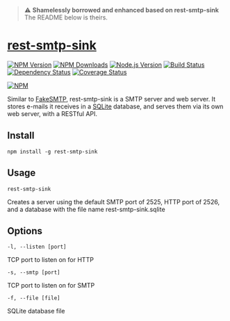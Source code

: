 > :warning: **Shamelessly borrowed and enhanced based on rest-smtp-sink**  The README below is theirs.

[rest-smtp-sink](https://www.npmjs.org/package/rest-smtp-sink)
==============


[![NPM Version][npm-version-image]][npm-url]
[![NPM Downloads][npm-downloads-image]][npm-url]
[![Node.js Version][node-image]][node-url]
[![Build Status][travis-image]][travis-url]
[![Dependency Status][dependencies-image]][dependencies-url]
[![Coverage Status][coveralls-image]][coveralls-url]

[![NPM][npm-image]][npm-url]


Similar to [FakeSMTP](http://nilhcem.github.io/FakeSMTP/), rest-smtp-sink is a SMTP server and web server. It stores e-mails it receives in a [SQLite](http://www.sqlite.org) database, and serves them via its own web server, with a RESTful API.

## Install

```npm install -g rest-smtp-sink```


## Usage

``rest-smtp-sink``

Creates a server using the default SMTP port of 2525, HTTP port of 2526, and a database with the file name rest-smtp-sink.sqlite

## Options

``-l, --listen [port]``

TCP port to listen on for HTTP

``-s, --smtp [port]``

TCP port to listen on for SMTP

``-f, --file [file]``

SQLite database file

[npm-version-image]: https://img.shields.io/npm/v/rest-smtp-sink.svg
[npm-downloads-image]: https://img.shields.io/npm/dm/rest-smtp-sink.svg
[npm-image]: https://nodei.co/npm/rest-smtp-sink.png?downloads=true&downloadRank=true&stars=true
[npm-url]: https://npmjs.org/package/rest-smtp-sink
[travis-image]: https://img.shields.io/travis/llambda/rest-smtp-sink/master.svg
[travis-url]: https://travis-ci.org/llambda/rest-smtp-sink
[dependencies-image]: https://david-dm.org/llambda/rest-smtp-sink.svg?style=flat
[dependencies-url]: https://david-dm.org/llambda/rest-smtp-sink
[coveralls-image]: https://img.shields.io/coveralls/llambda/rest-smtp-sink/master.svg
[coveralls-url]: https://coveralls.io/r/llambda/rest-smtp-sink?branch=master
[node-image]: https://img.shields.io/node/v/rest-smtp-sink.svg
[node-url]: http://nodejs.org/download/
[gitter-join-chat-image]: https://badges.gitter.im/Join%20Chat.svg
[gitter-channel-url]: https://gitter.im/llambda/rest-smtp-sink
[express-session-url]: https://github.com/expressjs/session
[io-url]: https://iojs.org

